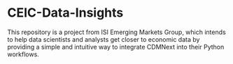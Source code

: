 # CEIC-Data-Insights
This repository is a project from ISI Emerging Markets Group, which intends to help data scientists and analysts get closer to economic data by providing a simple and intuitive way to integrate CDMNext into their Python workflows.
